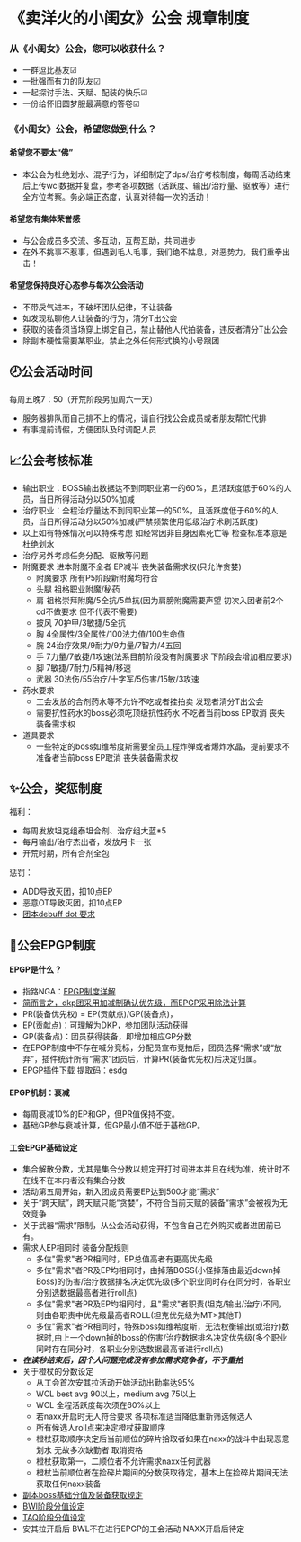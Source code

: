 # 《卖洋火的小闺女》公会 规章制度

### 从《小闺女》公会，您可以收获什么？
* 一群逗比基友☑
* 一批强而有力的队友☑
* 一起探讨手法、天赋、配装的快乐☑
* 一份给怀旧圆梦服最满意的答卷☑

### 《小闺女》公会，希望您做到什么？
#### 希望您不要太“佛”
* 本公会为杜绝划水、混子行为，详细制定了dps/治疗考核制度，每周活动结束后上传wcl数据并复盘，参考各项数据（活跃度、输出/治疗量、驱散等）进行全方位考察。务必端正态度，认真对待每一次的活动！

#### 希望您有集体荣誉感
* 与公会成员多交流、多互动，互帮互助，共同进步
* 在外不挑事不惹事，但遇到毛人毛事，我们绝不姑息，对恶势力，我们重拳出击！

#### 希望您保持良好心态参与每次公会活动
* 不带戾气进本，不破坏团队纪律，不让装备
* 如发现私聊他人让装备的行为，清分T出公会
* 获取的装备须当场穿上绑定自己，禁止替他人代拍装备，违反者清分T出公会
* 除副本硬性需要某职业，禁止之外任何形式换的小号跟团

## :clock8:公会活动时间
每周五晚7：50（开荒阶段另加周六一天）
* 服务器排队而自己排不上的情况，请自行找公会成员或者朋友帮忙代排
* 有事提前请假，方便团队及时调配人员

## :chart_with_upwards_trend:公会考核标准
* 输出职业：BOSS输出数据达不到同职业第一的60%，且活跃度低于60%的人员，当日所得活动分以50%加减
* 治疗职业：全程治疗量达不到同职业第一的50%，且活跃度低于60%的人员，当日所得活动分以50%加减(严禁频繁使用低级治疗术刷活跃度)
* 以上如有特殊情况可以特殊考虑 如经常因非自身因素死亡等 检查标准本意是杜绝划水
* 治疗另外考虑任务分配、驱散等问题
* 附魔要求 进本附魔不全者 EP减半 丧失装备需求权(只允许贪婪)
    * 附魔要求	所有P5阶段新附魔均符合	
    * 头腿	祖格职业附魔/秘药	
    * 肩	祖格崇拜附魔/5全抗/5单抗(因为肩膀附魔需要声望 初次入团者前2个cd不做要求 但不代表不需要)
    * 披风	70护甲/3敏捷/5全抗
    * 胸	4全属性/3全属性/100法力值/100生命值			
    * 腕	24治疗效果/9耐力/9力量/7智力/4五回			
    * 手	7力量/7敏捷/1攻速(法系目前阶段没有附魔要求 下阶段会增加相应要求)
    * 脚	7敏捷/7耐力/5精神/移速
    * 武器	30法伤/55治疗/十字军/5伤害/15敏/3攻速
* 药水要求
    * 工会发放的合剂药水等不允许不吃或者挂拍卖 发现者清分T出公会
    * 需要抗性药水的boss必须吃顶级抗性药水 不吃者当前boss EP取消 丧失装备需求权
* 道具要求
    * 一些特定的boss如维希度斯需要全员工程炸弹或者爆炸水晶，提前要求不准备者当前boss EP取消 丧失装备需求权

## :sparkles:公会，奖惩制度
福利：
* 每周发放坦克组泰坦合剂、治疗组大蓝*5
* 每月输出/治疗杰出者，发放月卡一张
* 开荒时期，所有合剂全包

惩罚：
* ADD导致灭团，扣10点EP
* 恶意OT导致灭团，扣10点EP
* [团本debuff dot 要求](https://shimo.im/sheets/GTkJGQvXdgP3CtyK/0h9tm)

## :book:公会EPGP制度
#### EPGP是什么？

* 指路NGA：[EPGP制度详解](https://ngabbs.com/read.php?&tid=18224489)
* <u>简而言之，dkp团采用加减制确认优先级，而EPGP采用除法计算</u>
* PR(装备优先权) = EP(贡献点)/GP(装备点)，
* EP(贡献点)：可理解为DKP，参加团队活动获得
* GP(装备点)：团员获得装备，即增加相应GP分数
* 在EPGP制度中不存在喊分竞标，分配员宣布竞拍后，团员选择“需求”或“放弃”，插件统计所有“需求”团员后，计算PR(装备优先权)后决定归属。
* [EPGP插件下载](https://pan.baidu.com/s/1T-Tw44Ce8Th9rqb7JXv--w) 提取码：esdg

#### EPGP机制：衰减
* 每周衰减10%的EP和GP，但PR值保持不变。
* 基础GP参与衰减计算，但GP最小值不低于基础GP。

#### 工会EPGP基础设定
* 集合解散分数，尤其是集合分数以规定开打时间进本并且在线为准，统计时不在线不在本内者没有集合分数
* 活动第五周开始，新入团成员需要EP达到500才能“需求”
* 关于“跨天赋”，跨天赋只能“贪婪”，不符合当前天赋的装备“需求”会被视为无效竞争
* 关于武器“需求”限制，从公会活动获得，不包含自己在外购买或者进团前已有。
* 需求人EP相同时 装备分配规则
    * 多位"需求"者PR相同时，EP总值高者有更高优先级
    * 多位"需求"者PR及EP均相同时，由掉落BOSS(小怪掉落由最近down掉Boss)的伤害/治疗数据排名决定优先级(多个职业同时存在同分时，各职业分别选数据最高者进行roll点)
    * 多位"需求"者PR及EP均相同时，且"需求"者职责(坦克/输出/治疗)不同，则由各职责中优先级最高者ROLL(坦克优先级为MT>其他T)
    * 多位"需求"者PR相同时，特殊boss如维希度斯，无法权衡输出(或治疗)数据时,由上一个down掉的boss的伤害/治疗数据排名决定优先级(多个职业同时存在同分时，各职业分别选数据最高者进行roll点)
* ***在读秒结束后，因个人问题完成没有参加需求竞争者，不予重拍***
* 关于橙杖的分数设定
    * 从工会首次安其拉活动开始活动出勤率达95%
    * WCL best avg 90以上，medium avg 75以上
    * WCL 全程活跃度每次须在60%以上
    * 若naxx开启时无人符合要求 各项标准适当降低重新筛选候选人
    * 所有候选人roll点来决定橙杖获取顺序
    * 橙杖获取顺序决定后当前顺位的碎片拾取者如果在naxx的战斗中出现恶意划水 无故多次缺勤者 取消资格
    * 橙杖获取第一，二顺位者不允许需求naxx任何武器
    * 橙杖当前顺位者在捡碎片期间的分数获取待定，基本上在捡碎片期间无法获取任何naxx装备
* [副本boss基础分值及装备获取规定](https://shimo.im/sheets/GTkJGQvXdgP3CtyK/LTzRA)
* [BWl阶段分值设定](https://shimo.im/sheets/GTkJGQvXdgP3CtyK/Ku58i)
* [TAQ阶段分值设定](https://shimo.im/sheets/GTkJGQvXdgP3CtyK/MODOC)
* 安其拉开启后 BWL不在进行EPGP的工会活动 NAXX开启后待定